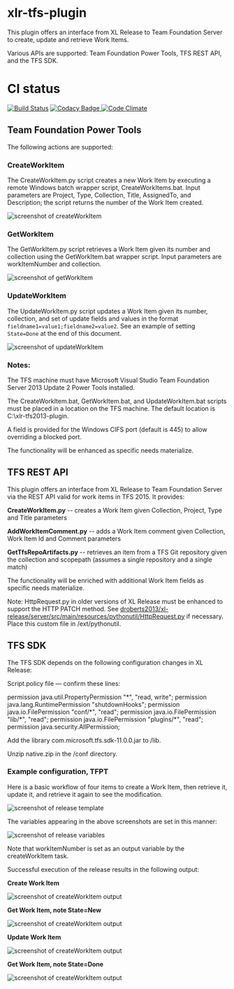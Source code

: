 # xlr-tfs-plugin

This plugin offers an interface from XL Release to Team Foundation Server to create, update and retrieve Work Items. 

Various APIs are supported:  Team Foundation Power Tools, TFS REST API, and the TFS SDK.

# CI status #

[![Build Status][xlr-tfs-plugin-travis-image]][xlr-tfs-plugin-travis-url]
[![Codacy Badge][xlr-tfs-plugin-codacy-image] ][xlr-tfs-plugin-codacy-url]
[![Code Climate][xlr-tfs-plugin-code-climate-image] ][xlr-tfs-plugin-code-climate-url]

[xlr-tfs-plugin-travis-image]: https://travis-ci.org/xebialabs-community/xlr-tfs-plugin.svg?branch=master
[xlr-tfs-plugin-travis-url]: https://travis-ci.org/xebialabs-community/xlr-tfs-plugin
[xlr-tfs-plugin-codacy-image]: https://api.codacy.com/project/badge/Grade/b11c699b6164409a93e9cfc8ee318016
[xlr-tfs-plugin-codacy-url]: https://www.codacy.com/app/joris-dewinne/xlr-tfs-plugin
[xlr-tfs-plugin-code-climate-image]: https://codeclimate.com/github/xebialabs-community/xlr-tfs-plugin/badges/gpa.svg
[xlr-tfs-plugin-code-climate-url]: https://codeclimate.com/github/xebialabs-community/xlr-tfs-plugin



## Team Foundation Power Tools
The following actions are supported:

### CreateWorkItem
The CreateWorkItem.py script creates a new Work Item by executing a remote Windows batch wrapper script, CreateWorkItems.bat.  Input parameters are Project, Type, Collection, Title, AssignedTo, and Description; the script returns the number of the Work Item created.  

![screenshot of createWorkItem](images/xlr-tfs2013-plugin-2.png)

### GetWorkItem
The GetWorkItem.py script retrieves a Work Item given its number and collection using the GetWorkItem.bat wrapper script.  Input parameters are workItemNumber and collection.

![screenshot of getWorkItem](images/xlr-tfs2013-plugin-3.png)

### UpdateWorkItem
The UpdateWorkItem.py script updates a Work Item given its number, collection, and set of update fields and values in the format `fieldname1=value1;fieldname2=value2`.  See an example of setting `State=Done` at the end of this document.

![screenshot of updateWorkItem](images/xlr-tfs2013-plugin-4.png)

### Notes:  
The TFS machine must have Microsoft Visual Studio Team Foundation Server 2013 Update 2 Power Tools installed.  

The CreateWorkItem.bat, GetWorkItem.bat, and UpdateWorkItem.bat scripts must be placed in a location on the TFS machine.  The default location is C:\xlr-tfs2013-plugin.

A field is provided for the Windows CIFS port (default is 445) to allow overriding a blocked port.

The functionality will be enhanced as specific needs materialize.

## TFS REST API

This plugin offers an interface from XL Release to Team Foundation Server via the REST API valid for work items in TFS 2015.  It provides:

**CreateWorkItem.py** -- creates a Work Item given Collection, Project, Type and Title parameters

**AddWorkItemComment.py** -- adds a Work Item comment given Collection, Work Item Id and Comment parameters

**GetTfsRepoArtifacts.py** -- retrieves an item from a TFS Git repository given the collection and scopepath (assumes a single repository and a single match)

The functionality will be enriched with additional Work Item fields as specific needs materialize.

Note:  HttpRequest.py in older versions of XL Release must be enhanced to support the HTTP PATCH method.  See [droberts2013/xl-release/server/src/main/resources/pythonutil/HttpRequest.py](https://github.com/droberts2013/xl-release/blob/afc1468c9fde54d03f046211fbc1b9e1068106c1/server/src/main/resources/pythonutil/HttpRequest.py) if necessary.  Place this custom file in <xl-release-server>/ext/pythonutil.

## TFS SDK

The TFS SDK depends on the following configuration changes in XL Release:

Script.policy file — confirm these lines:

permission  java.util.PropertyPermission "\*", "read, write";
permission java.lang.RuntimePermission "shutdownHooks";
permission java.io.FilePermission "conf/\*", "read";
permission java.io.FilePermission "lib/\*", "read";
permission java.io.FilePermission "plugins/\*", "read";
permission java.security.AllPermission;

Add the library com.microsoft.tfs.sdk-11.0.0.jar to /lib.

Unzip native.zip in the <xl-release-server>/conf directory. 

### Example configuration, TFPT

Here is a basic workflow of four items to create a Work Item, then retrieve it, update it, and retrieve it again to see the modification.

![screenshot of release template](images/xlr-tfs2013-plugin-1.png)

The variables appearing in the above screenshots are set in this manner:

![screenshot of release variables](images/xlr-tfs2013-plugin-5.png)

Note that workItemNumber is set as an output variable by the createWorkItem task.

Successful execution of the release results in the following output:

**Create Work Item**

![screenshot of createWorkItem output](images/xlr-tfs2013-plugin-6.png)

**Get Work Item, note State=New**

![screenshot of createWorkItem output](images/xlr-tfs2013-plugin-7.png)

**Update Work Item**

![screenshot of createWorkItem output](images/xlr-tfs2013-plugin-8.png)

**Get Work Item, note State=Done**

![screenshot of createWorkItem output](images/xlr-tfs2013-plugin-9.png)

